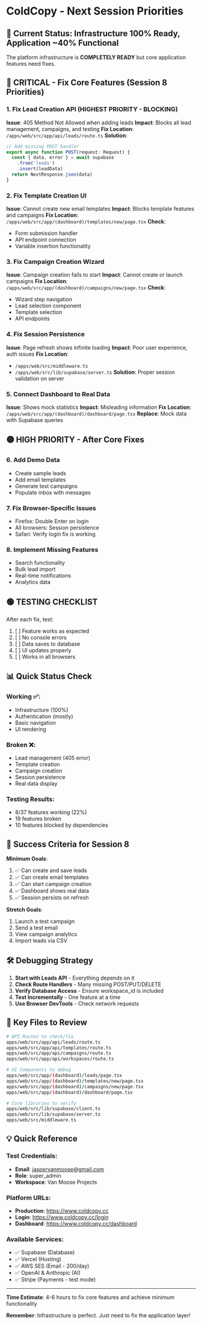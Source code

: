 # ColdCopy - Next Session Priorities

## 🎯 Current Status: Infrastructure 100% Ready, Application ~40% Functional

The platform infrastructure is **COMPLETELY READY** but core application features need fixes.

## 🔴 CRITICAL - Fix Core Features (Session 8 Priorities)

### 1. Fix Lead Creation API (HIGHEST PRIORITY - BLOCKING)
**Issue**: 405 Method Not Allowed when adding leads
**Impact**: Blocks all lead management, campaigns, and testing
**Fix Location**: `/apps/web/src/app/api/leads/route.ts`
**Solution**:
```typescript
// Add missing POST handler
export async function POST(request: Request) {
  const { data, error } = await supabase
    .from('leads')
    .insert(leadData)
  return NextResponse.json(data)
}
```

### 2. Fix Template Creation UI
**Issue**: Cannot create new email templates
**Impact**: Blocks template features and campaigns
**Fix Location**: `/apps/web/src/app/(dashboard)/templates/new/page.tsx`
**Check**:
- Form submission handler
- API endpoint connection
- Variable insertion functionality

### 3. Fix Campaign Creation Wizard
**Issue**: Campaign creation fails to start
**Impact**: Cannot create or launch campaigns
**Fix Location**: `/apps/web/src/app/(dashboard)/campaigns/new/page.tsx`
**Check**:
- Wizard step navigation
- Lead selection component
- Template selection
- API endpoints

### 4. Fix Session Persistence
**Issue**: Page refresh shows infinite loading
**Impact**: Poor user experience, auth issues
**Fix Location**: 
- `/apps/web/src/middleware.ts`
- `/apps/web/src/lib/supabase/server.ts`
**Solution**: Proper session validation on server

### 5. Connect Dashboard to Real Data
**Issue**: Shows mock statistics
**Impact**: Misleading information
**Fix Location**: `/apps/web/src/app/(dashboard)/dashboard/page.tsx`
**Replace**: Mock data with Supabase queries

## 🟡 HIGH PRIORITY - After Core Fixes

### 6. Add Demo Data
- Create sample leads
- Add email templates
- Generate test campaigns
- Populate inbox with messages

### 7. Fix Browser-Specific Issues
- Firefox: Double Enter on login
- All browsers: Session persistence
- Safari: Verify login fix is working

### 8. Implement Missing Features
- Search functionality
- Bulk lead import
- Real-time notifications
- Analytics data

## 🟢 TESTING CHECKLIST

After each fix, test:
1. [ ] Feature works as expected
2. [ ] No console errors
3. [ ] Data saves to database
4. [ ] UI updates properly
5. [ ] Works in all browsers

## 📊 Quick Status Check

### Working ✅:
- Infrastructure (100%)
- Authentication (mostly)
- Basic navigation
- UI rendering

### Broken ❌:
- Lead management (405 error)
- Template creation
- Campaign creation
- Session persistence
- Real data display

### Testing Results:
- 8/37 features working (22%)
- 19 features broken
- 10 features blocked by dependencies

## 🚀 Success Criteria for Session 8

**Minimum Goals**:
1. ✅ Can create and save leads
2. ✅ Can create email templates
3. ✅ Can start campaign creation
4. ✅ Dashboard shows real data
5. ✅ Session persists on refresh

**Stretch Goals**:
1. Launch a test campaign
2. Send a test email
3. View campaign analytics
4. Import leads via CSV

## 🛠️ Debugging Strategy

1. **Start with Leads API** - Everything depends on it
2. **Check Route Handlers** - Many missing POST/PUT/DELETE
3. **Verify Database Access** - Ensure workspace_id is included
4. **Test Incrementally** - One feature at a time
5. **Use Browser DevTools** - Check network requests

## 📁 Key Files to Review

```bash
# API Routes to check/fix
apps/web/src/app/api/leads/route.ts
apps/web/src/app/api/templates/route.ts
apps/web/src/app/api/campaigns/route.ts
apps/web/src/app/api/workspaces/route.ts

# UI Components to debug
apps/web/src/app/(dashboard)/leads/page.tsx
apps/web/src/app/(dashboard)/templates/new/page.tsx
apps/web/src/app/(dashboard)/campaigns/new/page.tsx
apps/web/src/app/(dashboard)/dashboard/page.tsx

# Core libraries to verify
apps/web/src/lib/supabase/client.ts
apps/web/src/lib/supabase/server.ts
apps/web/src/middleware.ts
```

## 💡 Quick Reference

### Test Credentials:
- **Email**: jaspervanmoose@gmail.com
- **Role**: super_admin
- **Workspace**: Van Moose Projects

### Platform URLs:
- **Production**: https://www.coldcopy.cc
- **Login**: https://www.coldcopy.cc/login
- **Dashboard**: https://www.coldcopy.cc/dashboard

### Available Services:
- ✅ Supabase (Database)
- ✅ Vercel (Hosting)
- ✅ AWS SES (Email - 200/day)
- ✅ OpenAI & Anthropic (AI)
- ✅ Stripe (Payments - test mode)

---

**Time Estimate**: 4-6 hours to fix core features and achieve minimum functionality

**Remember**: Infrastructure is perfect. Just need to fix the application layer!
